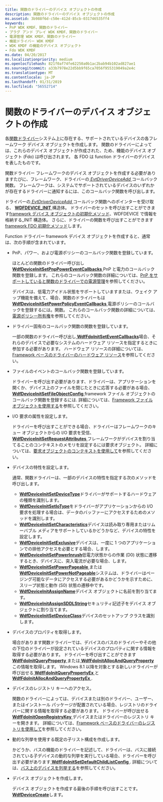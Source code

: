 ```yaml
---
title: 関数のドライバーのデバイス オブジェクトの作成
description: 関数のドライバーのデバイス オブジェクトの作成
ms.assetid: 3b988f6d-c50e-412d-85cb-031746535ff4
keywords:
- PnP WDK KMDF、関数のドライバー
- プラグ アンド プレイ WDK KMDF、関数のドライバー
- 電源管理 WDK KMDF、関数のドライバー
- 機能ドライバー WDK KMDF
- WDK KMDF の機能のデバイス オブジェクト
- Fdo WDK KMDF
ms.date: 04/20/2017
ms.localizationpriority: medium
ms.openlocfilehash: 821f0af74fe62250a0b1ac2bab94b102ad827ae1
ms.sourcegitcommit: a33b7978e22d5bb9f65ca7056f955319049a2e4c
ms.translationtype: MT
ms.contentlocale: ja-JP
ms.lasthandoff: 01/31/2019
ms.locfileid: "56552714"
---
```

# <a name="creating-device-objects-in-a-function-driver"></a>関数のドライバーのデバイス オブジェクトの作成


各[関数ドライバー](https://msdn.microsoft.com/library/windows/hardware/ff546516)システム上に存在する、サポートされているデバイスの各フレームワーク デバイス オブジェクトを作成します。 関数のドライバーによっては、これらのデバイス オブジェクトが作成された、ため、機能のデバイス オブジェクト (Fdo) は呼び出されます。 各 FDO は function ドライバーのデバイスを表したものです。

関数ドライバー フレームワークのデバイス オブジェクトを作成する必要がありますたびに、フレームワーク、ドライバーの[ *EvtDriverDeviceAdd* ](https://msdn.microsoft.com/library/windows/hardware/ff541693)コールバック関数。 フレームワークは、システムでサポートされているデバイスのいずれかが存在するドライバーに通知するには、このコールバック関数を呼び出します。

ドライバーの[ *EvtDriverDeviceAdd* ](https://msdn.microsoft.com/library/windows/hardware/ff541693)コールバック関数へのポインターを受け取る、 [ **WDFDEVICE\_INIT** ](https://msdn.microsoft.com/library/windows/hardware/ff546951)構造体。 ドライバーのセットを呼び出すことができます[framework デバイス オブジェクトの初期化メソッド](https://msdn.microsoft.com/library/windows/hardware/dn265631#device-init-methods)、WDFDEVICE で情報を格納する\_INIT 構造体。 さらに、ドライバーの関数を呼び出すことができます[framework FDO 初期化メソッド](https://msdn.microsoft.com/library/windows/hardware/dn265631#fdo-init-methods)します。

Function ドライバー framework デバイス オブジェクトを作成すると、通常は、次の手順が含まれています。

-   PnP、パワー、および電源ポリシーのコールバック関数を登録しています。

    ほとんどの関数のドライバー呼び出し[ **WdfDeviceInitSetPnpPowerEventCallbacks** ](https://msdn.microsoft.com/library/windows/hardware/ff546135) PnP と電力のコールバック関数を登録します。 これらのコールバック関数の詳細については、[PnP をサポートしていると関数のドライバーでの電源管理](supporting-pnp-and-power-management-in-function-drivers.md)を参照してください。

    デバイスは、低電力アイドル状態をサポートしていますまたは、ウェイク アップ機能を備えて、場合、関数のドライバーもは[ **WdfDeviceInitSetPowerPolicyEventCallbacks** ](https://msdn.microsoft.com/library/windows/hardware/ff546774)電源ポリシーのコールバックを登録するには。関数。 これらのコールバック関数の詳細については、[電源ポリシー所有権](power-policy-ownership.md)を参照してください。

-   ドライバー固有のコールバック関数の関数を登録しています。

    一部の関数のドライバー呼び出し[ **WdfFdoInitSetEventCallbacks**](https://msdn.microsoft.com/library/windows/hardware/ff547268)場合、それらのデバイスで必要なシステムのハードウェア リソースを指定するときに参加する必要があります。 ハードウェア リソースの詳細については、[Framework ベースのドライバーのハードウェア リソース](hardware-resources-for-kmdf-drivers.md)を参照してください。

-   ファイルのイベントのコールバック関数を登録しています。

    ドライバーを呼び出す必要があります、ドライバーは、アプリケーションを開くか、デバイス上のファイルを閉じたときに応答する必要がある場合、 [ **WdfDeviceInitSetFileObjectConfig** ](https://msdn.microsoft.com/library/windows/hardware/ff546107) framework ファイル オブジェクトのコールバック関数を登録するには. 詳細については、[Framework ファイル オブジェクトを使用する](framework-file-objects.md)を参照してください。

-   I/O 要求の属性を設定します。

    ドライバーを呼び出すことができる場合、ドライバーはフレームワークのキュー オブジェクトからの I/O 要求を受信、 [ **WdfDeviceInitSetRequestAttributes** ](https://msdn.microsoft.com/library/windows/hardware/ff546786)フレームワークがデバイスを割り当てることのコンテキストのメモリを設定するには要求オブジェクト。 詳細については、[要求オブジェクトのコンテキストを使用して](using-request-object-context.md)を参照してください。

-   デバイスの特性を設定します。

    通常、関数ドライバーは、一部のデバイスの特性を指定する次のメソッドを呼び出します。

    -   [**WdfDeviceInitSetDeviceType**](https://msdn.microsoft.com/library/windows/hardware/ff546090)ドライバーがサポートするハードウェアの種類を識別します。
    -   [**WdfDeviceInitSetIoType**](https://msdn.microsoft.com/library/windows/hardware/ff546128)をドライバーがアプリケーションからの I/O 要求を処理する場合は、データのバッファーにアクセスするためのメソッドを識別します。
    -   [**WdfDeviceInitSetCharacteristics**](https://msdn.microsoft.com/library/windows/hardware/ff546074)デバイスは読み取り専用またはリムーバブル メディアをサポートしているかどうかなど、デバイスの特性を設定します。
    -   [**WdfDeviceInitSetExclusive**](https://msdn.microsoft.com/library/windows/hardware/ff546097)デバイスは、一度に 1 つのアプリケーションでの排他アクセスを必要とする場合、します。
    -   [**WdfDeviceInitSetPowerInrush**](https://msdn.microsoft.com/library/windows/hardware/ff546142)低電力状態からの作業 (D0) 状態に遷移するとき、デバイスに、突入電流が必要な場合、します。
    -   [**WdfDeviceInitSetPowerPageable** ](https://msdn.microsoft.com/library/windows/hardware/ff546766)または[ **WdfDeviceInitSetPowerNotPageable**](https://msdn.microsoft.com/library/windows/hardware/ff546147)システムは、ドライバーはページング可能なデータにアクセスする必要があるかどうかを示すために、スリープ状態と動作 (S0) 状態の遷移中です。
    -   [**WdfDeviceInitAssignName**](https://msdn.microsoft.com/library/windows/hardware/ff546029)デバイス オブジェクトに名前を割り当てます。
    -   [**WdfDeviceInitAssignSDDLString**](https://msdn.microsoft.com/library/windows/hardware/ff546035)セキュリティ記述子をデバイス オブジェクトに割り当てます。
    -   [**WdfDeviceInitSetDeviceClass**](https://msdn.microsoft.com/library/windows/hardware/ff546084)デバイスのセットアップ クラスを識別します。
-   デバイスのプロパティを取得します。

    場合があります関数ドライバーでは、デバイスのバスのドライバーやその他の下位のドライバーが設定されているデバイスのプロパティに関する情報を取得する必要があります。 ドライバーを呼び出すことができます[ **WdfFdoInitQueryProperty** ](https://msdn.microsoft.com/library/windows/hardware/ff547254)または[ **WdfFdoInitAllocAndQueryProperty** ](https://msdn.microsoft.com/library/windows/hardware/ff547239)この情報を取得します。 Windows 8.1 以降を対象とする新しいドライバーが呼び出せる[ **WdfFdoInitQueryPropertyEx** ](https://msdn.microsoft.com/library/windows/hardware/dn265613)と[ **WdfFdoInitAllocAndQueryPropertyEx** ](https://msdn.microsoft.com/library/windows/hardware/dn265612).

-   デバイスのレジストリ キーへのアクセス。

    関数のドライバーによっては、デバイスまたは別のドライバー、ユーザー、またはインストール パッケージが配置されている場合、レジストリのドライバーに関する情報を取得する必要があります。 ドライバーが呼び出せる[ **WdfFdoInitOpenRegistryKey** ](https://msdn.microsoft.com/library/windows/hardware/ff547249)デバイスまたはドライバーのレジストリ キーを開きます。 詳細については、[Framework ベースのドライバーのレジストリを使用して](https://msdn.microsoft.com/library/windows/hardware/ff545562)を参照してください。

-   動的な列挙を使用する既定の子リスト構成を作成します。

    かどうか、バスの機能のドライバーを記述して、ドライバーは、バスに接続されている子デバイスの動的な列挙を実行している場合、ドライバーを呼び出す必要があります[ **WdfFdoInitSetDefaultChildListConfig** ](https://msdn.microsoft.com/library/windows/hardware/ff547258). 詳細については、[バス上のデバイスを列挙する](enumerating-the-devices-on-a-bus.md)を参照してください。

-   デバイス オブジェクトを作成します。

    デバイス オブジェクトを作成する最後の手順を呼び出すことです。 [ **WdfDeviceCreate**](https://msdn.microsoft.com/library/windows/hardware/ff545926)します。

 

 





